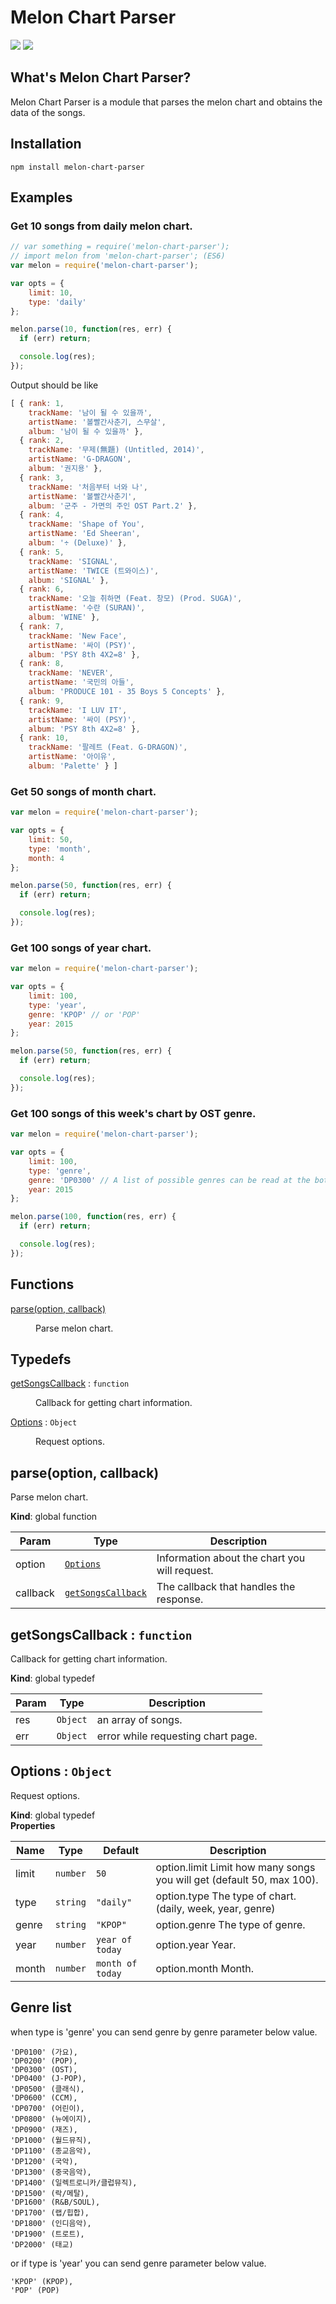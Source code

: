 # Melon Chart Parser

<p>
  <a href="https://www.npmjs.com/package/melon-chart-parser"><img src="https://img.shields.io/npm/v/melon-chart-parser.svg?style=flat-square"></a>
  <a href="https://www.npmjs.com/package/melon-chart-parser"><img src="https://img.shields.io/npm/dm/melon-chart-parser.svg?style=flat-square"></a>
</p>

## What's Melon Chart Parser?
Melon Chart Parser is a module that parses the melon chart and obtains the data of the songs.

## Installation

```
npm install melon-chart-parser
```
  
## Examples
### Get 10 songs from daily melon chart.
```javascript
// var something = require('melon-chart-parser');
// import melon from 'melon-chart-parser'; (ES6)
var melon = require('melon-chart-parser');

var opts = {
	limit: 10,
	type: 'daily'
};

melon.parse(10, function(res, err) {
  if (err) return;

  console.log(res);
});
```

Output should be like

```javascript
[ { rank: 1,
    trackName: '남이 될 수 있을까',
    artistName: '볼빨간사춘기, 스무살',
    album: '남이 될 수 있을까' },
  { rank: 2,
    trackName: '무제(無題) (Untitled, 2014)',
    artistName: 'G-DRAGON',
    album: '권지용' },
  { rank: 3,
    trackName: '처음부터 너와 나',
    artistName: '볼빨간사춘기',
    album: '군주 - 가면의 주인 OST Part.2' },
  { rank: 4,
    trackName: 'Shape of You',
    artistName: 'Ed Sheeran',
    album: '÷ (Deluxe)' },
  { rank: 5,
    trackName: 'SIGNAL',
    artistName: 'TWICE (트와이스)',
    album: 'SIGNAL' },
  { rank: 6,
    trackName: '오늘 취하면 (Feat. 창모) (Prod. SUGA)',
    artistName: '수란 (SURAN)',
    album: 'WINE' },
  { rank: 7,
    trackName: 'New Face',
    artistName: '싸이 (PSY)',
    album: 'PSY 8th 4X2=8' },
  { rank: 8,
    trackName: 'NEVER',
    artistName: '국민의 아들',
    album: 'PRODUCE 101 - 35 Boys 5 Concepts' },
  { rank: 9,
    trackName: 'I LUV IT',
    artistName: '싸이 (PSY)',
    album: 'PSY 8th 4X2=8' },
  { rank: 10,
    trackName: '팔레트 (Feat. G-DRAGON)',
    artistName: '아이유',
    album: 'Palette' } ]
```

### Get 50 songs of month chart.
```javascript
var melon = require('melon-chart-parser');

var opts = {
	limit: 50,
	type: 'month',
	month: 4
};

melon.parse(50, function(res, err) {
  if (err) return;

  console.log(res);
});
```

### Get 100 songs of year chart.
```javascript
var melon = require('melon-chart-parser');

var opts = {
	limit: 100,
	type: 'year',
	genre: 'KPOP' // or 'POP'
	year: 2015
};

melon.parse(50, function(res, err) {
  if (err) return;

  console.log(res);
});
```

### Get 100 songs of this week's chart by OST genre.
```javascript
var melon = require('melon-chart-parser');

var opts = {
	limit: 100,
	type: 'genre',
	genre: 'DP0300' // A list of possible genres can be read at the bottom of the document.
	year: 2015
};

melon.parse(100, function(res, err) {
  if (err) return;

  console.log(res);
});
```

## Functions

<dl>
<dt><a href="#parse">parse(option, callback)</a></dt>
<dd><p>Parse melon chart.</p>
</dd>
</dl>

## Typedefs

<dl>
<dt><a href="#getSongsCallback">getSongsCallback</a> : <code>function</code></dt>
<dd><p>Callback for getting chart information.</p>
</dd>
<dt><a href="#Options">Options</a> : <code>Object</code></dt>
<dd><p>Request options.</p>
</dd>
</dl>

<a name="parse"></a>

## parse(option, callback)
Parse melon chart.

**Kind**: global function  

| Param | Type | Description |
| --- | --- | --- |
| option | [<code>Options</code>](#Options) | Information about the chart you will request. |
| callback | [<code>getSongsCallback</code>](#getSongsCallback) | The callback that handles the response. |

<a name="getSongsCallback"></a>

## getSongsCallback : <code>function</code>
Callback for getting chart information.

**Kind**: global typedef  

| Param | Type | Description |
| --- | --- | --- |
| res | <code>Object</code> | an array of songs. |
| err | <code>Object</code> | error while requesting chart page. |

<a name="Options"></a>

## Options : <code>Object</code>
Request options.

**Kind**: global typedef  
**Properties**

| Name | Type | Default | Description |
| --- | --- | --- | --- |
| limit | <code>number</code> | <code>50</code> | option.limit Limit how many songs you will get (default 50, max 100). |
| type | <code>string</code> | <code>&quot;daily&quot;</code> | option.type The type of chart. (daily, week, year, genre) |
| genre | <code>string</code> | <code>&quot;KPOP&quot;</code> | option.genre The type of genre. |
| year | <code>number</code> | <code>year of today</code> | option.year Year. |
| month | <code>number</code> | <code>month of today</code> | option.month Month. |

## Genre list
when type is 'genre' you can send genre by genre parameter below value.

```
'DP0100' (가요),
'DP0200' (POP),
'DP0300' (OST),
'DP0400' (J-POP),
'DP0500' (클래식),
'DP0600' (CCM),
'DP0700' (어린이),
'DP0800' (뉴에이지),
'DP0900' (재즈),
'DP1000' (월드뮤직),
'DP1100' (종교음악),
'DP1200' (국악),
'DP1300' (중국음악),
'DP1400' (일렉트로니카/클럽뮤직),
'DP1500' (락/메탈),
'DP1600' (R&B/SOUL),
'DP1700' (랩/힙합),
'DP1800' (인디음악),
'DP1900' (트로트),
'DP2000' (태교)
```

or if type is 'year' you can send genre parameter below value.

```
'KPOP' (KPOP),
'POP' (POP)
```
